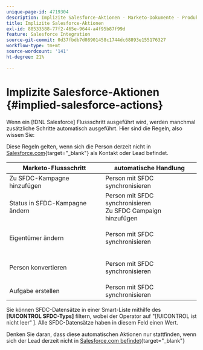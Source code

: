 ```yaml
---
unique-page-id: 4719304
description: Implizite Salesforce-Aktionen - Marketo-Dokumente - Produktdokumentation
title: Implizite Salesforce-Aktionen
exl-id: 88533588-77f2-465e-9644-a4f95b87f99d
feature: Salesforce Integration
source-git-commit: 0d37fbdb7d08901458c1744dc68893e155176327
workflow-type: tm+mt
source-wordcount: '141'
ht-degree: 21%

---
```


# Implizite Salesforce-Aktionen {#implied-salesforce-actions}

Wenn ein [!DNL Salesforce] Flussschritt ausgeführt wird, werden manchmal zusätzliche Schritte automatisch ausgeführt. Hier sind die Regeln, also wissen Sie:

Diese Regeln gelten, wenn sich die Person derzeit nicht in [Salesforce.com](https://Salesforce.com){target="_blank"} als Kontakt oder Lead befindet.

<table> 
 <thead> 
  <tr> 
   <th>Marketo-Flussschritt</th> 
   <th>automatische Handlung</th> 
  </tr> 
 </thead> 
 <tbody> 
  <tr> 
   <td>Zu SFDC-Kampagne hinzufügen</td> 
   <td>Person mit SFDC synchronisieren</td> 
  </tr> 
  <tr> 
   <td>Status in SFDC-Kampagne ändern</td> 
   <td>Person mit SFDC synchronisieren<br> Zu SFDC Campaign hinzufügen</td> 
  </tr> 
  <tr> 
   <td>Eigentümer ändern</td> 
   <td><p>Person mit SFDC synchronisieren</p></td> 
  </tr> 
  <tr> 
   <td>Person konvertieren</td> 
   <td><p>Person mit SFDC synchronisieren</p></td> 
  </tr> 
  <tr> 
   <td>Aufgabe erstellen</td> 
   <td>Person mit SFDC synchronisieren</td> 
  </tr> 
 </tbody> 
</table>

Sie können SFDC-Datensätze in einer Smart-Liste mithilfe des **[!UICONTROL SFDC-Typs]** filtern, wobei der Operator auf &quot;[!UICONTROL ist nicht leer“ &#x200B;]. Alle SFDC-Datensätze haben in diesem Feld einen Wert.

Denken Sie daran, dass diese automatischen Aktionen nur stattfinden, wenn sich der Lead derzeit nicht in [Salesforce.com befindet](https://salesforce.com){target="_blank"}
